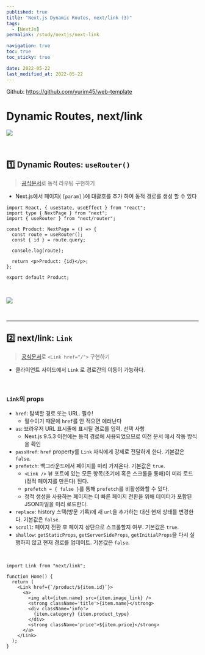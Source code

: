 ```yaml
---
published: true
title: "Next.js Dynamic Routes, next/link (3)"
tags:
  - [NextJs]
permalink: /study/nextjs/next-link

navigation: true
toc: true
toc_sticky: true

date: 2022-05-22
last_modified_at: 2022-05-22
---
```


Github: https://github.com/yurim45/web-template

# Dynamic Routes, next/link

![](https://images.velog.io/images/april_5/post/738bfe32-0fc3-4ef3-91cf-6eeab0fd3a82/nextjs_dynamic_routes.gif)

<br />

## 1️⃣ Dynamic Routes: `useRouter()`

> [공식문서](https://nextjs.org/docs/routing/dynamic-routes)로 동적 라우팅 구현하기

- Next.js에서 페이지( `[param]` )에 대괄호를 추가 하여 동적 경로를 생성 할 수 있다

```tsx
import React, { useState, useEffect } from "react";
import type { NextPage } from "next";
import { useRouter } from "next/router";

const Product: NextPage = () => {
  const route = useRouter();
  const { id } = route.query;

  console.log(route);

  return <p>Product: {id}</p>;
};

export default Product;
```

<br />

![](https://images.velog.io/images/april_5/post/0dd7427e-3e77-4028-b67a-9a921c6f0088/image.png)

<br />

---

## 2️⃣ next/link: `Link`

> [공식문서](https://nextjs.org/docs/api-reference/next/link)로 `<Link href="/">` 구현하기

- 클라이언트 사이드에서 `Link` 로 경로간의 이동이 가능하다.

<br />

### `Link`의 props

- `href`: 탐색할 경로 또는 URL. 필수!
  - 필수이기 때문에 `href`를 안 적으면 에러난다
- `as`: 브라우저 URL 표시줄에 표시될 경로를 입력. 선택 사항
  - Next.js 9.5.3 이전에는 동적 경로에 사용되었으므로 이전 문서 에서 작동 방식을 확인
- `passHref`: `href` property를 `Link` 자식에게 강제로 전달하게 한다. 기본값은 `false`.
- `prefetch`: 백그라운드에서 페이지를 미리 가져온다. 기본값은 `true`.
  - `<Link />` 뷰 포트에 있는 모든 항목(초기에 혹은 스크롤을 통해)이 미리 로드(정적 페이지를 만든다) 된다.
  - `prefetch = { false }`를 통해 `prefetch`를 비활성화할 수 있다.
  - 정적 생성을 사용하는 페이지는 더 빠른 페이지 전환을 위해 데이터가 포함된 JSON파일을 미리 로드한다.
- `replace`: history 스택(방문 기록)에 새 `url`을 추가하는 대신 현재 상태를 변경한다. 기본값은 `false`.
- `scroll`: 페이지 전환 후 페이지 상단으로 스크롤할지 여부. 기본값은 `true`.
- `shallow`: `getStaticProps`, `getServerSideProps`, `getInitialProps`을 다시 실행하지 않고 현재 경로를 업데이트. 기본값은 `false`.

<br />

```tsx
import Link from "next/link";

function Home() {
  return (
    <Link href={`/product/${item.id}`}>
      <a>
        <img alt={item.name} src={item.image_link} />
        <strong className='title'>{item.name}</strong>
        <div className='info'>
          {item.category} {item.product_type}
        </div>
        <strong className='price'>${item.price}</strong>
      </a>
    </Link>
  );
}
```

<br /><br />
